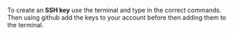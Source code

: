 To create an **SSH key** use the terminal and type in the correct commands. Then using github add the keys to your account before then adding them to the terminal.

